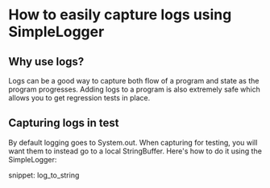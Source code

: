 <a id="top"></a>

# How to easily capture logs using SimpleLogger

<!-- toc -->
<!-- endToc -->
## Why use logs?
Logs can be a good way to capture both flow of a program and state as the program progresses. Adding logs to a program 
is also extremely safe which allows you to get regression tests in place.

## Capturing logs in test
By default logging goes to System.out. When capturing for testing, you will want them to instead go to a local StringBuffer.
Here's how to do it using the SimpleLogger:

snippet: log_to_string
